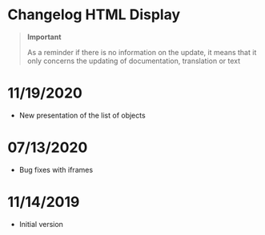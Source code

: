 # Changelog HTML Display

>**Important**
>
>As a reminder if there is no information on the update, it means that it only concerns the updating of documentation, translation or text

# 11/19/2020

- New presentation of the list of objects

# 07/13/2020

- Bug fixes with iframes

# 11/14/2019

- Initial version
